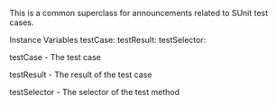 This is a common superclass for announcements related to SUnit test cases.

Instance Variables
        testCase:                       <TestCase>
        testResult:                     <TestResult>
        testSelector:           	   <Symbol>

testCase
        - The test case

testResult
        - The result of the test case

testSelector
        - The selector of the test method